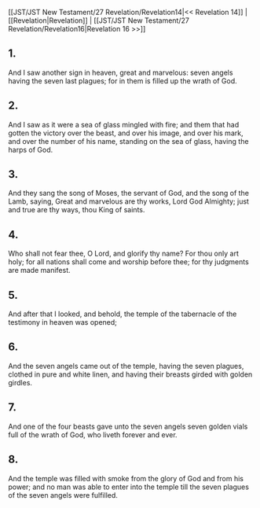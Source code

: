 [[JST/JST New Testament/27 Revelation/Revelation14|<< Revelation 14]] | [[Revelation|Revelation]] | [[JST/JST New Testament/27 Revelation/Revelation16|Revelation 16 >>]]
## 1.
And I saw another sign in heaven, great and marvelous: seven angels having the seven last plagues; for in them is filled up the wrath of God.
## 2.
And I saw as it were a sea of glass mingled with fire; and them that had gotten the victory over the beast, and over his image, and over his mark, and over the number of his name, standing on the sea of glass, having the harps of God.
## 3.
And they sang the song of Moses, the servant of God, and the song of the Lamb, saying, Great and marvelous are thy works, Lord God Almighty; just and true are thy ways, thou King of saints.
## 4.
Who shall not fear thee, O Lord, and glorify thy name? For thou only art holy; for all nations shall come and worship before thee; for thy judgments are made manifest.
## 5.
And after that I looked, and behold, the temple of the tabernacle of the testimony in heaven was opened;
## 6.
And the seven angels came out of the temple, having the seven plagues, clothed in pure and white linen, and having their breasts girded with golden girdles.
## 7.
And one of the four beasts gave unto the seven angels seven golden vials full of the wrath of God, who liveth forever and ever.
## 8.
And the temple was filled with smoke from the glory of God and from his power; and no man was able to enter into the temple till the seven plagues of the seven angels were fulfilled.


